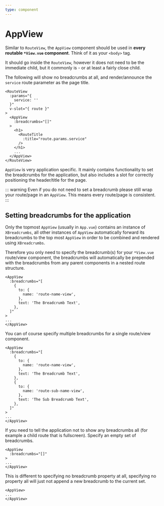 ```yaml
---
type: component
---
```

# AppView

Similar to `RouteView`, the `AppView` component should be used in **every
routable `*View.vue` component**. Think of it as your `<body>` tag.

It should go inside the `RouteView`, however it does not need to be the
immediate child, but it commonly is - or at least a fairly close child.

The following will show no breadcrumbs at all, and render/announce the
`service` route parameter as the page title.

```vue
<RouteView
  :params="{
    service: ''
  }"
  v-slot="{ route }"
>
  <AppView
    :breadcrumbs="[]"
  >
    <h1>
      <RouteTitle
        :title="route.params.service"
      />
    </h1>
    ...
  </AppView>
</RouteView>
```

`AppView` is very application specific. It mainly contains functionality to set
the breadcrumbs for the application, but also includes a slot for correctly
positioning the header/title for the page.

::: warning
Even if you do not need to set a breadcrumb please still wrap your route/page
in an `AppView`. This means every route/page is consistent.
:::

## Setting breadcrumbs for the application

Only the topmost `AppView` (usually in `App.vue`) contains an instance of
`XBreadcrumbs`, all other instances of `AppView` automatically forward its
breadcrumbs to the top most `AppView` in order to be combined and rendered using
`XBreadcrumbs`.

Therefore you only need to specify the breadcrumb(s) for your `*View.vue`
route/view component, the breadcrumbs will automatically be prepended with the
breadcrumbs from any parent components in a nested route structure.

```vue
<AppView
  :breadcrumbs="[
    {
      to: {
        name: 'route-name-view',
      },
      text: 'The Breadcrumb Text',
    },
  ]"
>
...
</AppView>
```

You can of course specify multiple breadcrumbs for a single route/view component.

```vue
<AppView
  :breadcrumbs="[
    {
      to: {
        name: 'route-name-view',
      },
      text: 'The Breadcrumb Text',
    },
    {
      to: {
        name: 'route-sub-name-view',
      },
      text: 'The Sub Breadcrumb Text',
    },
  ]"
>
...
</AppView>
```

If you need to tell the application not to show any breadcrumbs all (for
example a child route that is fullscreen). Specify an empty set of breadcrumbs.

```vue
<AppView
  :breadcrumbs="[]"
>
...
</AppView>
```

This is different to specifying no breadcrumb property at all, specifying no
property all will just not append a new breadcrumb to the current set.

```vue
<AppView>
...
</AppView>
```

